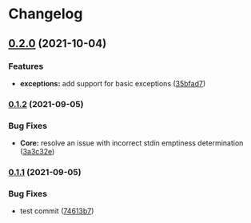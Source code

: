 # Changelog

## [0.2.0](https://www.github.com/mora9715/bash_oop/compare/v0.1.2...v0.2.0) (2021-10-04)


### Features

* **exceptions:** add support for basic exceptions ([35bfad7](https://www.github.com/mora9715/bash_oop/commit/35bfad76f8644d373d120151cde077ceed5dde35))

### [0.1.2](https://www.github.com/mora9715/bash_oop/compare/v0.1.1...v0.1.2) (2021-09-05)


### Bug Fixes

* **Core:** resolve an issue with incorrect stdin emptiness determination ([3a3c32e](https://www.github.com/mora9715/bash_oop/commit/3a3c32e2c47861d0d6d6f5d8895823f117f89bd6))

### [0.1.1](https://www.github.com/mora9715/bash_oop/compare/v0.1.0...v0.1.1) (2021-09-05)


### Bug Fixes

* test commit ([74613b7](https://www.github.com/mora9715/bash_oop/commit/74613b74bce46ecd5eacd4cec8a396c8a8ea07cd))
